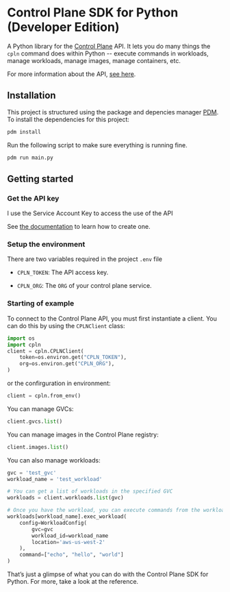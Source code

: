 # Control Plane SDK for Python (Developer Edition)

A Python library for the [Control Plane](https://controlplane.com) API. It lets you do many things the `cpln` command does within Python -- execute commands in workloads, manage workloads, manage images, manage containers, etc.

For more information about the API, [see here](https://docs.controlplane.com/api-reference/api).

## Installation

This project is structured using the package and depencies manager [PDM](https://pdm-project.org/en/latest/). To install the dependencies for this project:
```bash
pdm install
```

Run the following script to make sure everything is running fine.
```bash
pdm run main.py
```

## Getting started

### Get the API key
I use the Service Account Key to access the use of the API

See [the documentation](https://docs.controlplane.com/reference/serviceaccount#service-account) to learn how to create one.

### Setup the environment
There are two variables required in the project `.env` file

- `CPLN_TOKEN`: The API access key.

- `CPLN_ORG`: The `ORG` of your control plane service.

### Starting of example
To connect to the Control Plane API, you must first instantiate a client. You can do this by using the `CPLNClient` class:

```python
import os
import cpln
client = cpln.CPLNClient(
	token=os.environ.get("CPLN_TOKEN"),
	org=os.environ.get("CPLN_ORG"),
)
```
or the confirguration in environment:
```python
client = cpln.from_env()
```

You can manage GVCs:
```python
client.gvcs.list()
```

You can manage images in the Control Plane registry:
```python
client.images.list()
```

You can also manage workloads:
```python
gvc = 'test_gvc'
workload_name = 'test_workload'

# You can get a list of workloads in the specified GVC
workloads = client.workloads.list(gvc)

# Once you have the workload, you can execute commands from the workload
workloads[workload_name].exec_workload(
	config=WorkloadConfig(
		gvc=gvc
		workload_id=workload_name
		location='aws-us-west-2'
	),
	command=["echo", "hello", "world"]
)
```
That’s just a glimpse of what you can do with the Control Plane SDK for Python. For more, take a look at the reference.